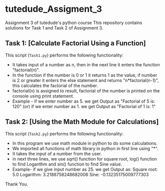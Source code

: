 # tutedude_Assigment_3
Assignment 3 of tutedude's python course
This repository contains solutions for Task 1 and Task 2 of Assignment 3.

## Task 1: [Calculate Factorial Using a Function]
This script (`Task1.py`) performs the following functionality:
- It takes input of a number as n, then in the next line it enters the function "factorial(n)".
- In the function if the number is 0 or 1 it returns 1 as the value, if number is 2 or greater it enters the else statement and returns "n*factorial(n-1)", this calculates the factorial of the number.
- factorial(n) is assigned to result, factorial of the number is printed on the console using print statement.
- Example -
  if we enter number as 5.
  we get Output as "Factorial of 5 is: 120"
  (or)
  if we enter number as 1.
  we get Output as "Factorial of 1 is: 1"

## Task 2: [Using the Math Module for Calculations]
This script (`Task2.py`) performs the following functionality:
- In this program we use math module in python to do some calculations.
- We imported all functions of math library in python in first line using "*".
- It takes the input of a number from the user.
- in next three lines, we use sqrt() function for square root, log() function to find Logarithm and sin() function to find Sine value.
- Example-
  if we give input number as 25.
  we get Output as:
  Square root: 5.0
  Logarithm: 3.2188758248682006
  Sine: -0.13235175009777303
  
Thank You.
